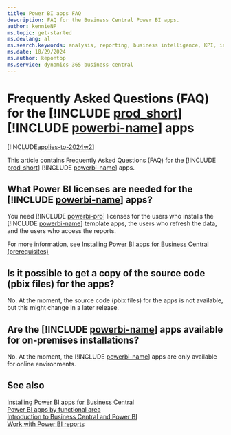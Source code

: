```yaml
---
title: Power BI apps FAQ
description: FAQ for the Business Central Power BI apps.
author: kennieNP
ms.topic: get-started
ms.devlang: al
ms.search.keywords: analysis, reporting, business intelligence, KPI, installation, administration
ms.date: 10/29/2024
ms.author: kepontop
ms.service: dynamics-365-business-central
---
```


# Frequently Asked Questions (FAQ) for the [!INCLUDE [prod_short](includes/prod_short.md)] [!INCLUDE [powerbi-name](includes/powerbi-name.md)] apps

[!INCLUDE[applies-to-2024w2](includes/applies-to-2024w2.md)]

This article contains Frequently Asked Questions (FAQ) for the [!INCLUDE [prod_short](includes/prod_short.md)] [!INCLUDE [powerbi-name](includes/powerbi-name.md)] apps.


## What Power BI licenses are needed for the [!INCLUDE [powerbi-name](includes/powerbi-name.md)] apps?

You need [!INCLUDE [powerbi-pro](includes/powerbi-pro-license-name.md)] licenses for the users who installs the [!INCLUDE [powerbi-name](includes/powerbi-name.md)] template apps, the users who refresh the data, and the users who access the reports.

For more information, see [Installing Power BI apps for Business Central (prerequisites)](across-powerbi-install-business-central-apps.md#prerequisites)


## Is it possible to get a copy of the source code (pbix files) for the apps?

No. At the moment, the source code (pbix files) for the apps is not available, but this might change in a later release.


## Are the [!INCLUDE [powerbi-name](includes/powerbi-name.md)] apps available for on-premises installations?

No. At the moment, the [!INCLUDE [powerbi-name](includes/powerbi-name.md)] apps are only available for online environments.


## See also

[Installing Power BI apps for Business Central](across-powerbi-install-business-central-apps.md)  
[Power BI apps by functional area](across-powerbi-apps-by-functional-area.md)  
[Introduction to Business Central and Power BI](admin-powerbi.md)  
[Work with Power BI reports](across-working-with-powerbi.md)  
